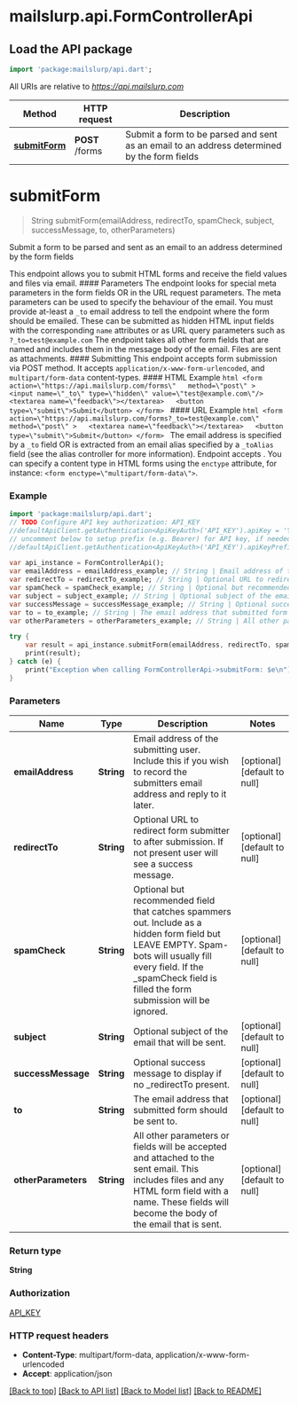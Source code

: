 # mailslurp.api.FormControllerApi

## Load the API package
```dart
import 'package:mailslurp/api.dart';
```

All URIs are relative to *https://api.mailslurp.com*

Method | HTTP request | Description
------------- | ------------- | -------------
[**submitForm**](FormControllerApi#submitForm) | **POST** /forms | Submit a form to be parsed and sent as an email to an address determined by the form fields


# **submitForm**
> String submitForm(emailAddress, redirectTo, spamCheck, subject, successMessage, to, otherParameters)

Submit a form to be parsed and sent as an email to an address determined by the form fields

This endpoint allows you to submit HTML forms and receive the field values and files via email.   #### Parameters The endpoint looks for special meta parameters in the form fields OR in the URL request parameters. The meta parameters can be used to specify the behaviour of the email.   You must provide at-least a `_to` email address to tell the endpoint where the form should be emailed. These can be submitted as hidden HTML input fields with the corresponding `name` attributes or as URL query parameters such as `?_to=test@example.com`  The endpoint takes all other form fields that are named and includes them in the message body of the email. Files are sent as attachments.  #### Submitting This endpoint accepts form submission via POST method. It accepts `application/x-www-form-urlencoded`, and `multipart/form-data` content-types.  #### HTML Example ```html <form    action=\"https://api.mailslurp.com/forms\"   method=\"post\" >   <input name=\"_to\" type=\"hidden\" value=\"test@example.com\"/>   <textarea name=\"feedback\"></textarea>   <button type=\"submit\">Submit</button> </form> ```  #### URL Example ```html <form    action=\"https://api.mailslurp.com/forms?_to=test@example.com\"   method=\"post\" >   <textarea name=\"feedback\"></textarea>   <button type=\"submit\">Submit</button> </form> ```    The email address is specified by a `_to` field OR is extracted from an email alias specified by a `_toAlias` field (see the alias controller for more information).  Endpoint accepts .  You can specify a content type in HTML forms using the `enctype` attribute, for instance: `<form enctype=\"multipart/form-data\">`.  

### Example 
```dart
import 'package:mailslurp/api.dart';
// TODO Configure API key authorization: API_KEY
//defaultApiClient.getAuthentication<ApiKeyAuth>('API_KEY').apiKey = 'YOUR_API_KEY';
// uncomment below to setup prefix (e.g. Bearer) for API key, if needed
//defaultApiClient.getAuthentication<ApiKeyAuth>('API_KEY').apiKeyPrefix = 'Bearer';

var api_instance = FormControllerApi();
var emailAddress = emailAddress_example; // String | Email address of the submitting user. Include this if you wish to record the submitters email address and reply to it later.
var redirectTo = redirectTo_example; // String | Optional URL to redirect form submitter to after submission. If not present user will see a success message.
var spamCheck = spamCheck_example; // String | Optional but recommended field that catches spammers out. Include as a hidden form field but LEAVE EMPTY. Spam-bots will usually fill every field. If the _spamCheck field is filled the form submission will be ignored.
var subject = subject_example; // String | Optional subject of the email that will be sent.
var successMessage = successMessage_example; // String | Optional success message to display if no _redirectTo present.
var to = to_example; // String | The email address that submitted form should be sent to.
var otherParameters = otherParameters_example; // String | All other parameters or fields will be accepted and attached to the sent email. This includes files and any HTML form field with a name. These fields will become the body of the email that is sent.

try { 
    var result = api_instance.submitForm(emailAddress, redirectTo, spamCheck, subject, successMessage, to, otherParameters);
    print(result);
} catch (e) {
    print("Exception when calling FormControllerApi->submitForm: $e\n");
}
```

### Parameters

Name | Type | Description  | Notes
------------- | ------------- | ------------- | -------------
 **emailAddress** | **String**| Email address of the submitting user. Include this if you wish to record the submitters email address and reply to it later. | [optional] [default to null]
 **redirectTo** | **String**| Optional URL to redirect form submitter to after submission. If not present user will see a success message. | [optional] [default to null]
 **spamCheck** | **String**| Optional but recommended field that catches spammers out. Include as a hidden form field but LEAVE EMPTY. Spam-bots will usually fill every field. If the _spamCheck field is filled the form submission will be ignored. | [optional] [default to null]
 **subject** | **String**| Optional subject of the email that will be sent. | [optional] [default to null]
 **successMessage** | **String**| Optional success message to display if no _redirectTo present. | [optional] [default to null]
 **to** | **String**| The email address that submitted form should be sent to. | [optional] [default to null]
 **otherParameters** | **String**| All other parameters or fields will be accepted and attached to the sent email. This includes files and any HTML form field with a name. These fields will become the body of the email that is sent. | [optional] [default to null]

### Return type

**String**

### Authorization

[API_KEY](../README#API_KEY)

### HTTP request headers

 - **Content-Type**: multipart/form-data, application/x-www-form-urlencoded
 - **Accept**: application/json

[[Back to top]](#) [[Back to API list]](../README#documentation-for-api-endpoints) [[Back to Model list]](../README#documentation-for-models) [[Back to README]](../README)


